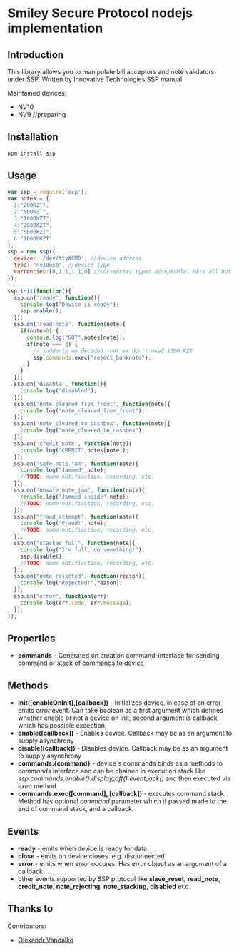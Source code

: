 Smiley Secure Protocol nodejs implementation
=============================================

Introduction
-------------
This library allows you to manipulate bill acceptors and note validators under SSP.
Written by Innovative Technologies SSP manual

Maintained devices:
* NV10
* NV9 //preparing

Installation
-------------

```bash
npm install ssp
```

Usage
-----

```javascript
var ssp = require('ssp');
var notes = {
  1:"200KZT",
  2:"500KZT",
  3:"1000KZT",
  4:"2000KZT",
  5:"5000KZT",
  6:"10000KZT"
};
ssp = new ssp({
  device: '/dev/ttyACM0', //device address
  type: "nv10usb", //device type
  currencies:[0,1,1,1,1,0] //currencies types acceptable. Here all but 200KZT
});

ssp.init(function(){
  ssp.on('ready', function(){
    console.log("Device is ready");
    ssp.enable();
  });
  ssp.on('read_note', function(note){
    if(note>0) {
      console.log("GOT",notes[note]);
      if(note === 3) {
        // suddenly we decided that we don't need 1000 KZT
        ssp.commands.exec("reject_banknote");
      }
    }
  });
  ssp.on('disable', function(){
    console.log("disabled");
  });
  ssp.on('note_cleared_from_front', function(note){
    console.log("note_cleared_from_front");
  });
  ssp.on('note_cleared_to_cashbox', function(note){
    console.log("note_cleared_to_cashbox");
  });
  ssp.on('credit_note', function(note){
    console.log("CREDIT",notes[note]);
  });
  ssp.on("safe_note_jam", function(note){
    console.log("Jammed",note);
    //TODO: some notifiaction, recording, etc.
  });
  ssp.on("unsafe_note_jam", function(note){
    console.log("Jammed inside",note);
    //TODO: some notifiaction, recording, etc.
  });
  ssp.on("fraud_attempt", function(note){
    console.log("Fraud!",note);
    //TODO: some notifiaction, recording, etc.
  });
  ssp.on("stacker_full", function(note){
    console.log("I'm full, do something!");
    ssp.disable();
    //TODO: some notifiaction, recording, etc.
  });
  ssp.on("note_rejected", function(reason){
    console.log("Rejected!",reason);
  });
  ssp.on("error", function(err){
    console.log(err.code, err.message);
  });
});
```

Properties
------------

* **commands** - Generated on creation command-interface for sending command or stack of commands to device

Methods
----------

* **init([enableOnInit],[callback])** - Initializes device, in case of an error emits _error_ event. Can take boolean as a first argument which defines whether enable or not a device on init, second argument is callback, which has possible exception;
* **enable([callback])** - Enables device. Callback may be as an argument to supply asynchrony
* **disable([callback])** - Disables device. Callback may be as an argument to supply asynchrony
* **commands.{command}** - device`s commands binds as a methods to _commands_ interface and can be chained in execution stack like _ssp.commands.enable().display_off().event_ack()_ and then executed via _exec_ method
* **commands.exec([command], [callback])** - executes command stack. Method has optional _command_ parameter which if passed made to the end of command stack, and a callback.

Events
------------------

* **ready** - emits when device is ready for data.
* **close** - emits on device closes. e.g. disconnected
* **error** - emits when error occures. Has error object as an argument of a callback
* other events supported by SSP protocol like **slave_reset**, **read_note**, **credit_note**, **note_rejecting**, **note_stacking**, **disabled** et.c.

Thanks to
-------------------

Contributors:

* [Olexandr Vandalko](https://github.com/Vandalko)
